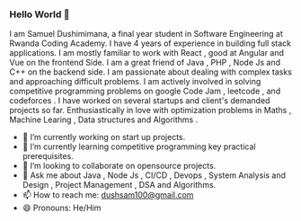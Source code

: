 ### Hello World 👋

I am Samuel Dushimimana, a final year student in Software Engineering at Rwanda Coding Academy. I have 4 years of experience in building full stack applications. I am mostly familiar to work with React , good at  Angular and Vue on the frontend Side. I am a great friend of Java , PHP , Node Js and C++ on the backend side. I am passionate about dealing with complex tasks and approaching difficult problems. I am actively involved in solving competitive programming problems on google Code Jam  , leetcode , and codeforces . I have worked on several startups and client's demanded projects so far. Enthusiastically in love with optimization problems in Maths , Machine Learing , Data structures and Algorithms .

- 🔭 I’m currently working on start up projects.
- 🌱 I’m currently learning competitive programming key practical prerequisites.
- 👯 I’m looking to collaborate on opensource projects.
- 💬 Ask me about Java , Node Js , CI/CD , Devops , System Analysis and Design , Project Management , DSA and Algorithms. 
- 📫 How to reach me: dushsam100@gmail.com
- 😄 Pronouns: He/Him




